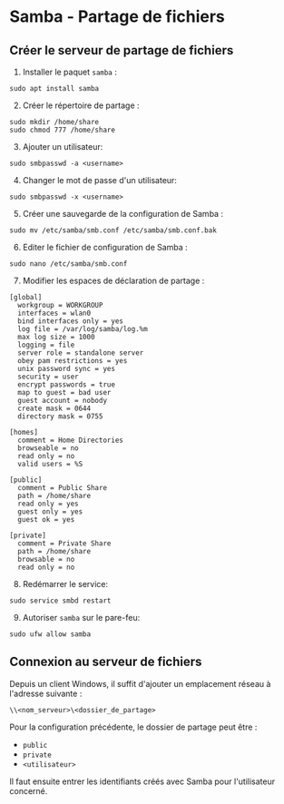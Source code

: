 # Samba - Partage de fichiers

## Créer le serveur de partage de fichiers

1. Installer le paquet `samba` :

```shell
sudo apt install samba
```

2. Créer le répertoire de partage :

```shell
sudo mkdir /home/share
sudo chmod 777 /home/share
```

3. Ajouter un utilisateur:

```shell
sudo smbpasswd -a <username>
```

4. Changer le mot de passe d'un utilisateur:

```shell
sudo smbpasswd -x <username>
```

5. Créer une sauvegarde de la configuration de Samba :

```shell
sudo mv /etc/samba/smb.conf /etc/samba/smb.conf.bak
```

6. Editer le fichier de configuration de Samba :

```shell
sudo nano /etc/samba/smb.conf
```

7. Modifier les espaces de déclaration de partage :

```shell
[global]
  workgroup = WORKGROUP
  interfaces = wlan0
  bind interfaces only = yes
  log file = /var/log/samba/log.%m
  max log size = 1000
  logging = file
  server role = standalone server
  obey pam restrictions = yes
  unix password sync = yes
  security = user
  encrypt passwords = true
  map to guest = bad user
  guest account = nobody
  create mask = 0644
  directory mask = 0755

[homes]
  comment = Home Directories
  browseable = no
  read only = no
  valid users = %S

[public]
  comment = Public Share
  path = /home/share
  read only = yes
  guest only = yes
  guest ok = yes

[private]
  comment = Private Share
  path = /home/share
  browsable = no
  read only = no
```

8. Redémarrer le service:

```shell
sudo service smbd restart
```

9. Autoriser `samba` sur le pare-feu:

```shell
sudo ufw allow samba
```

## Connexion au serveur de fichiers

Depuis un client Windows, il suffit d'ajouter un emplacement réseau à l'adresse suivante :

```shell
\\<nom_serveur>\<dossier_de_partage>
```

Pour la configuration précédente, le dossier de partage peut être :
- `public`
- `private`
- `<utilisateur>`

Il faut ensuite entrer les identifiants créés avec Samba pour l'utilisateur concerné.

